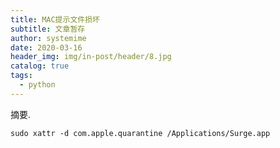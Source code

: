```yaml
---
title: MAC提示文件损坏
subtitle: 文章暂存
author: systemime
date: 2020-03-16
header_img: img/in-post/header/8.jpg
catalog: true
tags:
  - python
---
```

摘要.

<!-- more -->


```shell
sudo xattr -d com.apple.quarantine /Applications/Surge.app
```


